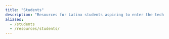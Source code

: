 ```yaml
---
title: "Students"
description: "Resources for Latinx students aspiring to enter the tech industry 🎓"
aliases:
  - /students
  - /resources/students/
---
```

